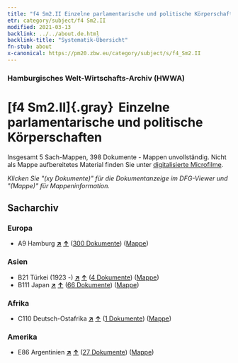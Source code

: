 ```yaml
---
title: "f4 Sm2.II Einzelne parlamentarische und politische Körperschaften"
etr: category/subject/f4 Sm2.II
modified: 2021-03-13
backlink: ../../about.de.html
backlink-title: "Systematik-Übersicht"
fn-stub: about
x-canonical: https://pm20.zbw.eu/category/subject/s/f4_Sm2.II
---
```


### Hamburgisches Welt-Wirtschafts-Archiv (HWWA)
# [f4 Sm2.II]{.gray}&#8201; Einzelne parlamentarische und politische Körperschaften&#160; 




Insgesamt 5 Sach-Mappen, 398 Dokumente - Mappen unvollständig.
Nicht als Mappe aufbereitetes Material finden Sie unter [digitalisierte Microfilme](/film/h1_sh.de.html).

_Klicken Sie "(xy Dokumente)" für die Dokumentanzeige im DFG-Viewer und "(Mappe)" für Mappeninformation._

## Sacharchiv




### Europa

- A9 Hamburg [**&nearr;**](../../../geo/i/140905/about.de.html "Hamburg (alle Mappen)") [**&uarr;**](../../../geo/about.de.html#A9 "Ländersystematik") (<a href="https://pm20.zbw.eu/dfgview/sh/140905,144359" title="über: Hamburg : Einzelne parlamentarische und politische Körperschaften" target="_blank">300 Dokumente</a>) ([Mappe](../../../../folder/sh/1409xx/140905/1443xx/144359/about.de.html))

### Asien

- B21 Türkei (1923 -) [**&nearr;**](../../../geo/i/141111/about.de.html "Türkei (1923 -) (alle Mappen)") [**&uarr;**](../../../geo/about.de.html#B21 "Ländersystematik") (<a href="https://pm20.zbw.eu/dfgview/sh/141111,144359" title="über: Türkei (1923 -) : Einzelne parlamentarische und politische Körperschaften" target="_blank">4 Dokumente</a>) ([Mappe](../../../../folder/sh/1411xx/141111/1443xx/144359/about.de.html))
- B111 Japan [**&nearr;**](../../../geo/i/141272/about.de.html "Japan (alle Mappen)") [**&uarr;**](../../../geo/about.de.html#B111 "Ländersystematik") (<a href="https://pm20.zbw.eu/dfgview/sh/141272,144359" title="über: Japan : Einzelne parlamentarische und politische Körperschaften" target="_blank">66 Dokumente</a>) ([Mappe](../../../../folder/sh/1412xx/141272/1443xx/144359/about.de.html))

### Afrika

- C110 Deutsch-Ostafrika [**&nearr;**](../../../geo/i/141471/about.de.html "Deutsch-Ostafrika (alle Mappen)") [**&uarr;**](../../../geo/about.de.html#C110 "Ländersystematik") (<a href="https://pm20.zbw.eu/dfgview/sh/141471,144359" title="über: Deutsch-Ostafrika : Einzelne parlamentarische und politische Körperschaften" target="_blank">1 Dokumente</a>) ([Mappe](../../../../folder/sh/1414xx/141471/1443xx/144359/about.de.html))

### Amerika

- E86 Argentinien [**&nearr;**](../../../geo/i/141692/about.de.html "Argentinien (alle Mappen)") [**&uarr;**](../../../geo/about.de.html#E86 "Ländersystematik") (<a href="https://pm20.zbw.eu/dfgview/sh/141692,144359" title="über: Argentinien : Einzelne parlamentarische und politische Körperschaften" target="_blank">27 Dokumente</a>) ([Mappe](../../../../folder/sh/1416xx/141692/1443xx/144359/about.de.html))


